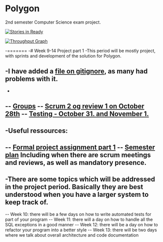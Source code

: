 # Polygon
  2nd semester Computer Science exam project.
  
  [![Stories in Ready](https://badge.waffle.io/Bearukun/Polygon.png?label=ready&title=Ready)](http://waffle.io/Bearukun/Polygon)
  
  
  [![Throughput Graph](https://graphs.waffle.io/Bearukun/Polygon/throughput.svg)](https://waffle.io/Bearukun/Polygon/metrics/throughput)

-=======
-# Week 9-14 Project part 1
-This period will be mostly project, with sprints and development of the solution for Polygon.
  
  
 -I have added a [file on gitignore](gitignore.md), as many had problems with it.
 -
 -
 -- [Groups](groups.md)
 -- [Scrum 2 og review 1 on October 28th](scrumrev2.md)
 -- [Testing - October 31. and November 1.](testing.md)
 -
 -Useful ressources:
 -
 -- [Formal project assignment part 1](https://github.com/CphBusCosSem2/week9-14-Project-part-1/blob/master/Project%20Assignment%20Part%201%20fall%202016.md)
 -- [Semester plan](https://docs.google.com/spreadsheets/d/1zSEZmKhArmABz01OYuT6r_hhprzMmqxqNV_IkqIMocY/edit?pref=2&pli=1#gid=0) Including when there are scrum meetings and reviews, as well as mandatory presence.
 -
 -There are some topics which will be addressed in the project period. Basically they are best understood when you have a larger system to keep track of.
 -
 -- Week 10: there will be a few days on how to write automated tests for part of your program
 -- Week 11: there will a day on how to handle all the SQL exceptions in a good manner
 -- Week 12: there will be a day on how to refactor your program into a better style
 -- Week 13: there will be two days where we talk about overall architecture and code documentation
